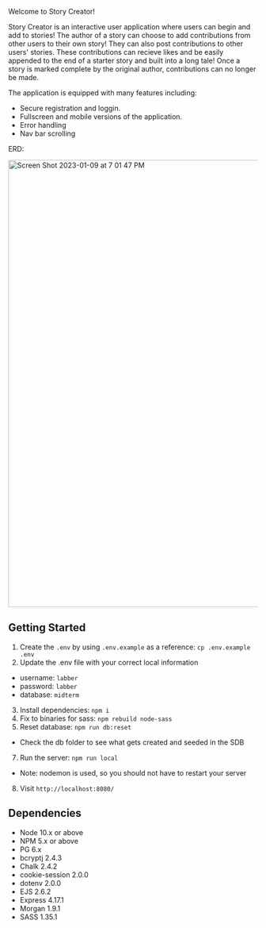 Welcome to Story Creator!

Story Creator is an interactive user application where users can begin and add to stories! The author of a story can choose to add contributions from other users to their own story! They can also post contributions to other users' stories. These contributions can recieve likes and be easily appended to the end of a starter story and built into a long tale! Once a story is marked complete by the original author, contributions can no longer be made.

The application is equipped with many features including:
- Secure registration and loggin. 
- Fullscreen and mobile versions of the application.
- Error handling
- Nav bar scrolling

ERD: 

<img width="901" alt="Screen Shot 2023-01-09 at 7 01 47 PM" src="https://user-images.githubusercontent.com/87041176/212490975-50d97fec-3ad5-4d1c-839d-12bc183fd076.png">

## Getting Started

1. Create the `.env` by using `.env.example` as a reference: `cp .env.example .env`
2. Update the .env file with your correct local information 
  - username: `labber` 
  - password: `labber` 
  - database: `midterm`
3. Install dependencies: `npm i`
4. Fix to binaries for sass: `npm rebuild node-sass`
5. Reset database: `npm run db:reset`
  - Check the db folder to see what gets created and seeded in the SDB
7. Run the server: `npm run local`
  - Note: nodemon is used, so you should not have to restart your server
8. Visit `http://localhost:8080/`


## Dependencies

- Node 10.x or above
- NPM 5.x or above
- PG 6.x
- bcryptj 2.4.3
- Chalk 2.4.2
- cookie-session 2.0.0
- dotenv 2.0.0
- EJS 2.6.2
- Express 4.17.1
- Morgan 1.9.1
- SASS 1.35.1
